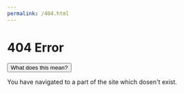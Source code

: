 ```yaml
---
permalink: /404.html
---
```

<h1>404 Error</h1>
<button type="button" class="collapsible">What does this mean?</button>
<div class="content">
  <p>You have navigated to a part of the site which dosen't exist.</p>
  <script>
var coll = document.getElementsByClassName("collapsible");
var i;

for (i = 0; i < coll.length; i++) {
  coll[i].addEventListener("click", function() {
    this.classList.toggle("active");
    var content = this.nextElementSibling;
    if (content.style.display === "block") {
      content.style.display = "none";
    } else {
      content.style.display = "block";
    }
  });
}
</div>
